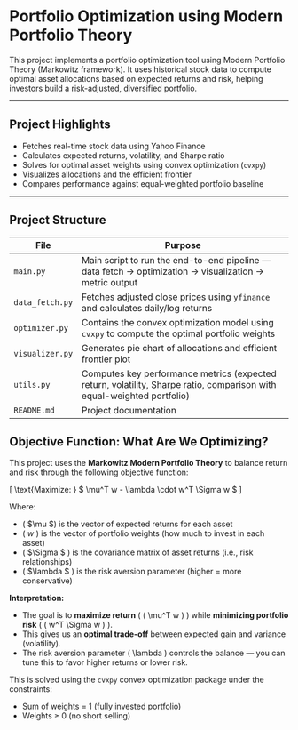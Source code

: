 #  Portfolio Optimization using Modern Portfolio Theory

This project implements a portfolio optimization tool using Modern Portfolio Theory (Markowitz framework). It uses historical stock data to compute optimal asset allocations based on expected returns and risk, helping investors build a risk-adjusted, diversified portfolio.

---

## Project Highlights

- Fetches real-time stock data using Yahoo Finance
- Calculates expected returns, volatility, and Sharpe ratio
- Solves for optimal asset weights using convex optimization (`cvxpy`)
- Visualizes allocations and the efficient frontier
- Compares performance against equal-weighted portfolio baseline

---

## Project Structure

| File | Purpose |
|------|---------|
| `main.py` | Main script to run the end-to-end pipeline — data fetch → optimization → visualization → metric output |
| `data_fetch.py` | Fetches adjusted close prices using `yfinance` and calculates daily/log returns |
| `optimizer.py` | Contains the convex optimization model using `cvxpy` to compute the optimal portfolio weights |
| `visualizer.py` | Generates pie chart of allocations and efficient frontier plot |
| `utils.py` | Computes key performance metrics (expected return, volatility, Sharpe ratio, comparison with equal-weighted portfolio) |
| `README.md` | Project documentation |


##  Objective Function: What Are We Optimizing?

This project uses the **Markowitz Modern Portfolio Theory** to balance return and risk through the following objective function:

\[
\text{Maximize: } $ \mu^T w - \lambda \cdot w^T \Sigma w $
\]

Where:

- \( $\mu \$) is the vector of expected returns for each asset
- \( $w$ \) is the vector of portfolio weights (how much to invest in each asset)
- \( $\Sigma $ \) is the covariance matrix of asset returns (i.e., risk relationships)
- \( $\lambda $ \) is the risk aversion parameter (higher = more conservative)

**Interpretation:**

- The goal is to **maximize return** ( \( \mu^T w \) ) while **minimizing portfolio risk** ( \( w^T \Sigma w \) ).
- This gives us an **optimal trade-off** between expected gain and variance (volatility).
- The risk aversion parameter \( \lambda \) controls the balance — you can tune this to favor higher returns or lower risk.

This is solved using the `cvxpy` convex optimization package under the constraints:
- Sum of weights = 1 (fully invested portfolio)
- Weights ≥ 0 (no short selling)
